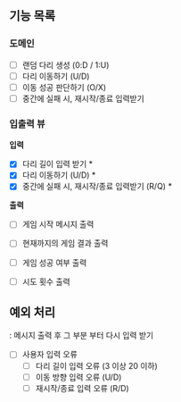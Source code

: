 ## 기능 목록

### 도메인
- [ ] 랜덤 다리 생성 (0:D / 1:U)
- [ ] 다리 이동하기 (U/D)
- [ ] 이동 성공 판단하기 (O/X)
- [ ] 중간에 실패 시, 재시작/종료 입력받기

### 입출력 뷰
**입력**
- [x] 다리 길이 입력 받기 *
- [x] 다리 이동하기 (U/D) * 
- [x] 중간에 실패 시, 재시작/종료 입력받기 (R/Q) *

**출력**
- [ ] 게임 시작 메시지 출력
- [ ] 현재까지의 게임 결과 출력
- [ ] 게임 성공 여부  출력
- [ ] 시도 횟수 출력


## 예외 처리
: 메시지 출력 후 그 부분 부터 다시 입력 받기
- [ ] 사용자 입력 오류
  - [ ] 다리 길이 입력 오류 (3 이상 20 이하)
  - [ ] 이동 방향 입력 오류 (U/D)
  - [ ] 재시작/종료 입력 오류 (R/D)
